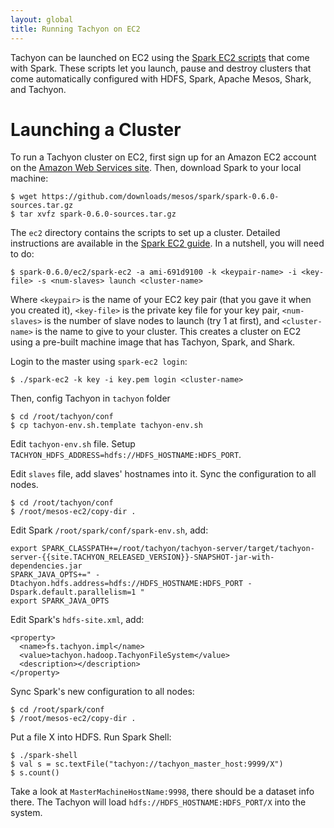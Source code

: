 ```yaml
---
layout: global
title: Running Tachyon on EC2
---
```


Tachyon can be launched on EC2 using the [Spark EC2
scripts](https://github.com/mesos/spark/wiki/EC2-Scripts) that come with Spark. These scripts let
you launch, pause and destroy clusters that come automatically configured with HDFS, Spark, Apache
Mesos, Shark, and Tachyon.

# Launching a Cluster

To run a Tachyon cluster on EC2, first sign up for an Amazon EC2 account
on the [Amazon Web Services site](http://aws.amazon.com/). Then,
download Spark to your local machine:

    $ wget https://github.com/downloads/mesos/spark/spark-0.6.0-sources.tar.gz
    $ tar xvfz spark-0.6.0-sources.tar.gz

The `ec2` directory contains the scripts to set up a cluster. Detailed instructions are available in
the [Spark EC2 guide](https://github.com/mesos/spark/wiki/EC2-Scripts). In a nutshell, you will need
to do:

    $ spark-0.6.0/ec2/spark-ec2 -a ami-691d9100 -k <keypair-name> -i <key-file> -s <num-slaves> launch <cluster-name>

Where `<keypair>` is the name of your EC2 key pair (that you gave it
when you created it), `<key-file>` is the private key file for your key
pair, `<num-slaves>` is the number of slave nodes to launch (try 1 at
first), and `<cluster-name>` is the name to give to your cluster. This
creates a cluster on EC2 using a pre-built machine image that has
Tachyon, Spark, and Shark.

Login to the master using `spark-ec2 login`:

    $ ./spark-ec2 -k key -i key.pem login <cluster-name>

Then, config Tachyon in `tachyon` folder

    $ cd /root/tachyon/conf
    $ cp tachyon-env.sh.template tachyon-env.sh

Edit `tachyon-env.sh` file. Setup `TACHYON_HDFS_ADDRESS=hdfs://HDFS_HOSTNAME:HDFS_PORT`.

Edit `slaves` file, add slaves' hostnames into it. Sync the configuration to all nodes.

    $ cd /root/tachyon/conf
    $ /root/mesos-ec2/copy-dir .

Edit Spark `/root/spark/conf/spark-env.sh`, add:

    export SPARK_CLASSPATH+=/root/tachyon/tachyon-server/target/tachyon-server-{{site.TACHYON_RELEASED_VERSION}}-SNAPSHOT-jar-with-dependencies.jar
    SPARK_JAVA_OPTS+=" -Dtachyon.hdfs.address=hdfs://HDFS_HOSTNAME:HDFS_PORT -Dspark.default.parallelism=1 "
    export SPARK_JAVA_OPTS

Edit Spark's `hdfs-site.xml`, add:

    <property>
      <name>fs.tachyon.impl</name>
      <value>tachyon.hadoop.TachyonFileSystem</value>
      <description></description>
    </property>

Sync Spark's new configuration to all nodes:

    $ cd /root/spark/conf
    $ /root/mesos-ec2/copy-dir .

Put a file X into HDFS. Run Spark Shell:

    $ ./spark-shell
    $ val s = sc.textFile("tachyon://tachyon_master_host:9999/X")
    $ s.count()

Take a look at `MasterMachineHostName:9998`, there should be a dataset info there. The Tachyon will
load `hdfs://HDFS_HOSTNAME:HDFS_PORT/X` into the system.
